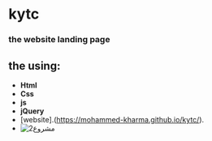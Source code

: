 
# kytc
### the website landing page 
## the using:
- **Html**
- **Css**
- **js**
- **jQuery**
- [website].(https://mohammed-kharma.github.io/kytc/).
- ![مشروع2](https://user-images.githubusercontent.com/74590284/110213459-cf275900-7ea8-11eb-8683-79562819caa3.png)
